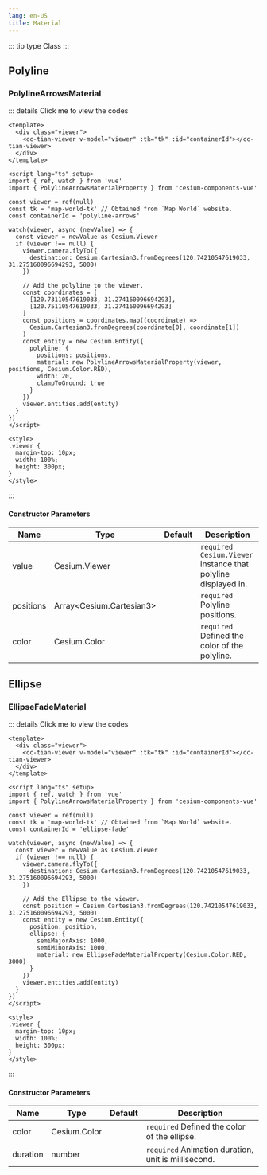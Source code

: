 ```yaml
---
lang: en-US
title: Material
---
```


::: tip type
Class
:::

## Polyline

### PolylineArrowsMaterial

<PolylineArrowsMaterial />

::: details Click me to view the codes

```vue
<template>
  <div class="viewer">
    <cc-tian-viewer v-model="viewer" :tk="tk" :id="containerId"></cc-tian-viewer>
  </div>
</template>

<script lang="ts" setup>
import { ref, watch } from 'vue'
import { PolylineArrowsMaterialProperty } from 'cesium-components-vue'

const viewer = ref(null)
const tk = 'map-world-tk' // Obtained from `Map World` website.
const containerId = 'polyline-arrows'

watch(viewer, async (newValue) => {
  const viewer = newValue as Cesium.Viewer
  if (viewer !== null) {
    viewer.camera.flyTo({
      destination: Cesium.Cartesian3.fromDegrees(120.74210547619033, 31.275160096694293, 5000)
    })

    // Add the polyline to the viewer.
    const coordinates = [
      [120.73110547619033, 31.274160096694293],
      [120.75110547619033, 31.274160096694293]
    ]
    const positions = coordinates.map((coordinate) =>
      Cesium.Cartesian3.fromDegrees(coordinate[0], coordinate[1])
    )
    const entity = new Cesium.Entity({
      polyline: {
        positions: positions,
        material: new PolylineArrowsMaterialProperty(viewer, positions, Cesium.Color.RED),
        width: 20,
        clampToGround: true
      }
    })
    viewer.entities.add(entity)
  }
})
</script>

<style>
.viewer {
  margin-top: 10px;
  width: 100%;
  height: 300px;
}
</style>
```

:::

#### Constructor Parameters

| Name      | Type                     | Default | Description                                                     |
| --------- | ------------------------ | ------- | --------------------------------------------------------------- |
| value     | Cesium.Viewer            |         | `required` `Cesium.Viewer` instance that polyline displayed in. |
| positions | Array<Cesium.Cartesian3> |         | `required` Polyline positions.                                  |
| color     | Cesium.Color             |         | `required` Defined the color of the polyline.                   |

## Ellipse

### EllipseFadeMaterial

<EllipseFadeMaterial />

::: details Click me to view the codes

```vue
<template>
  <div class="viewer">
    <cc-tian-viewer v-model="viewer" :tk="tk" :id="containerId"></cc-tian-viewer>
  </div>
</template>

<script lang="ts" setup>
import { ref, watch } from 'vue'
import { PolylineArrowsMaterialProperty } from 'cesium-components-vue'

const viewer = ref(null)
const tk = 'map-world-tk' // Obtained from `Map World` website.
const containerId = 'ellipse-fade'

watch(viewer, async (newValue) => {
  const viewer = newValue as Cesium.Viewer
  if (viewer !== null) {
    viewer.camera.flyTo({
      destination: Cesium.Cartesian3.fromDegrees(120.74210547619033, 31.275160096694293, 5000)
    })

    // Add the Ellipse to the viewer.
    const position = Cesium.Cartesian3.fromDegrees(120.74210547619033, 31.275160096694293, 5000)
    const entity = new Cesium.Entity({
      position: position,
      ellipse: {
        semiMajorAxis: 1000,
        semiMinorAxis: 1000,
        material: new EllipseFadeMaterialProperty(Cesium.Color.RED, 3000)
      }
    })
    viewer.entities.add(entity)
  }
})
</script>

<style>
.viewer {
  margin-top: 10px;
  width: 100%;
  height: 300px;
}
</style>
```

:::

#### Constructor Parameters

| Name     | Type         | Default | Description                                         |
| -------- | ------------ | ------- | --------------------------------------------------- |
| color    | Cesium.Color |         | `required` Defined the color of the ellipse.       |
| duration | number       |         | `required` Animation duration, unit is millisecond. |
